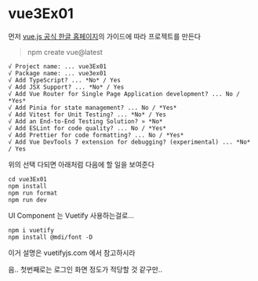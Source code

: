 # vue3Ex01
먼저 [vue.js 공식 한글 홈페이지](https://ko.vuejs.org/)의 가이드에 따라 프로젝트를 만든다

> npm create vue@latest
```
√ Project name: ... vue3Ex01
√ Package name: ... vue3ex01
√ Add TypeScript? ... *No* / Yes
√ Add JSX Support? ... *No* / Yes
√ Add Vue Router for Single Page Application development? ... No / *Yes*
√ Add Pinia for state management? ... No / *Yes*
√ Add Vitest for Unit Testing? ... *No* / Yes
√ Add an End-to-End Testing Solution? » *No*
√ Add ESLint for code quality? ... No / *Yes*
√ Add Prettier for code formatting? ... No / *Yes*
√ Add Vue DevTools 7 extension for debugging? (experimental) ... *No* / Yes
```

위의 선택 다되면 아래처럼 다음에 할 일을 보여준다
```
cd vue3Ex01
npm install
npm run format
npm run dev
```

UI Component 는 Vuetify 사용하는걸로...
```
npm i vuetify
npm install @mdi/font -D
```
이거 설명은 vuetifyjs.com 에서 참고하시라

음.. 첫번째로는 로그인 화면 정도가 적당할 것 같구만..